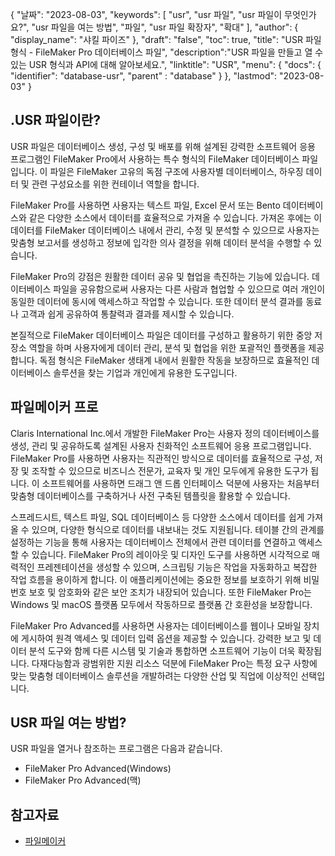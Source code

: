 {
"날짜": "2023-08-03",
  "keywords": [
"usr",
"usr 파일",
"usr 파일이 무엇인가요?",
"usr 파일을 여는 방법",
"파일",
"usr 파일 확장자",
"확대"
],
  "author": {
"display_name": "샤킬 파이즈"
},
"draft": "false",
"toc": true,
"title": "USR 파일 형식 - FileMaker Pro 데이터베이스 파일",
  "description":"USR 파일을 만들고 열 수 있는 USR 형식과 API에 대해 알아보세요.",
"linktitle": "USR",
  "menu": {
    "docs": {
      "identifier": "database-usr",
"parent" : "database"
}
},
"lastmod": "2023-08-03"
}

## .USR 파일이란?

USR 파일은 데이터베이스 생성, 구성 및 배포를 위해 설계된 강력한 소프트웨어 응용 프로그램인 FileMaker Pro에서 사용하는 특수 형식의 FileMaker 데이터베이스 파일입니다. 이 파일은 FileMaker 고유의 독점 구조에 사용자별 데이터베이스, 하우징 데이터 및 관련 구성요소를 위한 컨테이너 역할을 합니다.

FileMaker Pro를 사용하면 사용자는 텍스트 파일, Excel 문서 또는 Bento 데이터베이스와 같은 다양한 소스에서 데이터를 효율적으로 가져올 수 있습니다. 가져온 후에는 이 데이터를 FileMaker 데이터베이스 내에서 관리, 수정 및 분석할 수 있으므로 사용자는 맞춤형 보고서를 생성하고 정보에 입각한 의사 결정을 위해 데이터 분석을 수행할 수 있습니다.

FileMaker Pro의 강점은 원활한 데이터 공유 및 협업을 촉진하는 기능에 있습니다. 데이터베이스 파일을 공유함으로써 사용자는 다른 사람과 협업할 수 있으므로 여러 개인이 동일한 데이터에 동시에 액세스하고 작업할 수 있습니다. 또한 데이터 분석 결과를 동료나 고객과 쉽게 공유하여 통찰력과 결과를 제시할 수 있습니다.

본질적으로 FileMaker 데이터베이스 파일은 데이터를 구성하고 활용하기 위한 중앙 저장소 역할을 하며 사용자에게 데이터 관리, 분석 및 협업을 위한 포괄적인 플랫폼을 제공합니다. 독점 형식은 FileMaker 생태계 내에서 원활한 작동을 보장하므로 효율적인 데이터베이스 솔루션을 찾는 기업과 개인에게 유용한 도구입니다.

## 파일메이커 프로

Claris International Inc.에서 개발한 FileMaker Pro는 사용자 정의 데이터베이스를 생성, 관리 및 공유하도록 설계된 사용자 친화적인 소프트웨어 응용 프로그램입니다. FileMaker Pro를 사용하면 사용자는 직관적인 방식으로 데이터를 효율적으로 구성, 저장 및 조작할 수 있으므로 비즈니스 전문가, 교육자 및 개인 모두에게 유용한 도구가 됩니다. 이 소프트웨어를 사용하면 드래그 앤 드롭 인터페이스 덕분에 사용자는 처음부터 맞춤형 데이터베이스를 구축하거나 사전 구축된 템플릿을 활용할 수 있습니다.

스프레드시트, 텍스트 파일, SQL 데이터베이스 등 다양한 소스에서 데이터를 쉽게 가져올 수 있으며, 다양한 형식으로 데이터를 내보내는 것도 지원됩니다. 테이블 간의 관계를 설정하는 기능을 통해 사용자는 데이터베이스 전체에서 관련 데이터를 연결하고 액세스할 수 있습니다. FileMaker Pro의 레이아웃 및 디자인 도구를 사용하면 시각적으로 매력적인 프레젠테이션을 생성할 수 있으며, 스크립팅 기능은 작업을 자동화하고 복잡한 작업 흐름을 용이하게 합니다. 이 애플리케이션에는 중요한 정보를 보호하기 위해 비밀번호 보호 및 암호화와 같은 보안 조치가 내장되어 있습니다. 또한 FileMaker Pro는 Windows 및 macOS 플랫폼 모두에서 작동하므로 플랫폼 간 호환성을 보장합니다.

FileMaker Pro Advanced를 사용하면 사용자는 데이터베이스를 웹이나 모바일 장치에 게시하여 원격 액세스 및 데이터 입력 옵션을 제공할 수 있습니다. 강력한 보고 및 데이터 분석 도구와 함께 다른 시스템 및 기술과 통합하면 소프트웨어 기능이 더욱 확장됩니다. 다재다능함과 광범위한 지원 리소스 덕분에 FileMaker Pro는 특정 요구 사항에 맞는 맞춤형 데이터베이스 솔루션을 개발하려는 다양한 산업 및 직업에 이상적인 선택입니다.

## USR 파일 여는 방법?

USR 파일을 열거나 참조하는 프로그램은 다음과 같습니다.

- FileMaker Pro Advanced(Windows)
- FileMaker Pro Advanced(맥)

## 참고자료
* [파일메이커](https://en.wikipedia.org/wiki/FileMaker)



